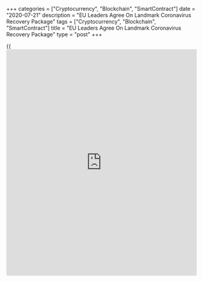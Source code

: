 +++
categories = ["Cryptocurrency", "Blockchain", "SmartContract"]
date = "2020-07-21"
description = "EU Leaders Agree On Landmark Coronavirus Recovery Package"
tags = ["Cryptocurrency", "Blockchain", "SmartContract"]
title = "EU Leaders Agree On Landmark Coronavirus Recovery Package"
type = "post"
+++

{{<iframe id="large-banner" src="https://www.bounty.group/#slide=15.0" width="100%" height="600" scrolling="no" style="border: 0px solid rgb(216, 221, 230); border-radius: 3px;">}}

EU leaders agreed on a EUR 1.8 trillion package of measures to tackle
the exceptional nature of the economic and social situation posed by the
[coronavirus][1] pandemic.

After four days of marathon talks in Brussels, EU leaders conceded the
package worth EUR 750 billion. Accordingly, the bloc will issue debt
jointly which would be provided to member nations hit hardest by the
Covid-19.

Out of the EUR 750 billion recovery plan, EUR 390 billion will be in the
form of grants and EUR 360 billion of low interest rate loans. Now the
deal needs to be approved by the parliament of 27 member states.

According to the original plan, EUR 500 billion was allocated for grants
and EUR 250 billion in loans.

But the four frugal members, Austria, Denmark, the Netherlands and
Sweden opposed providing EUR 500 billion in the form of grants.

Earlier in May, German Chancellor Angela Merkel and French President
Emmanuel Macron had drafted an outline of today's package, which was
finally approved with amendments.

French President Emmanuel Macron said on Tuesday that it was a "historic
day for Europe."

Alongside, members also agreed on the regular budget for the next seven
years. The budget worth about EUR 1.1 trillion was designed to fund EU's
regular policies.

The European Council said the latest package includes Multiannual
Financial Framework, or MFF, and a specific Recovery effort under Next
Generation EU, or NGEU.

"It is an ambitious and comprehensive package combining the classical
MFF with an extraordinary Recovery effort destined to tackle the effects
of an unprecedented crisis in the best interest of the EU," the European
Council said.

"NGEU and MFF go together," the council added. The NGEU is an
exceptional response to those temporary but extreme circumstances.

ING economists said the agreement is a milestone for the EU as it tries
to battle the economic impact of the Covid-19 crisis. However, in [terms](https://www.fintechee.com/terms/)
of size, the fund is still relatively small given the severity of the
economic crisis.

Also, the fund will only become effective on January 1, with the first
money probably reaching the real [economy][2] not much before mid-2021,
they pointed out.

This was the second longest summit in the EU [history](https://www.fixpro.org/post/chargeless-historical-data-api-backtesting/) after the Nice
summit in 2000. The summit that began last Friday was initially planned
to end on Saturday. But the failure to reach on a deal forced leaders to
extend the meeting.

For comments and feedback [contact](https://www.playgroundfx.com/contact/): editorial@rtt[news](https://www.letsplayfx.com/blog/forex-news-website/).com

[Business News][3]

   1. www.rtt[news](https://www.letsplayfx.com/blog/forex-news-website/).com/list/coronavirus.aspx
   2. www.rtt[news](https://www.letsplayfx.com/blog/forex-news-website/).com/Content/EconomicNews.aspx
   3. www.rtt[news](https://www.letsplayfx.com/blog/forex-news-website/).com/Content/Business.aspx